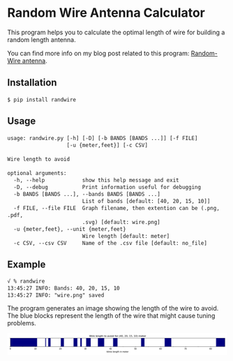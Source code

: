 
# Random Wire Antenna Calculator

This program helps you to calculate the optimal length of wire for
building a random length antenna.

You can find more info on my blog post related to this program:
[Random-Wire antenna][1].

## Installation

```
$ pip install randwire
```

## Usage

```
usage: randwire.py [-h] [-D] [-b BANDS [BANDS ...]] [-f FILE]
                   [-u {meter,feet}] [-c CSV]

Wire length to avoid

optional arguments:
  -h, --help            show this help message and exit
  -D, --debug           Print information useful for debugging
  -b BANDS [BANDS ...], --bands BANDS [BANDS ...]
                        List of bands [default: [40, 20, 15, 10]]
  -f FILE, --file FILE  Graph filename, then extention can be (.png, .pdf,
                        .svg) [default: wire.png]
  -u {meter,feet}, --unit {meter,feet}
                        Wire length [default: meter]
  -c CSV, --csv CSV     Name of the .csv file [default: no_file]
```

## Example

```
√ % randwire
13:45:27 INFO: Bands: 40, 20, 15, 10
13:45:27 INFO: "wire.png" saved
```

The program generates an image showing the length of the wire to
avoid. The blue blocks represent the length of the wire that might
cause tuning problems.

![Wire Length](https://raw.githubusercontent.com/0x9900/randwire/main/misc/wire.png)


[1]: https://0x9900.com/random-wire-antenna/
